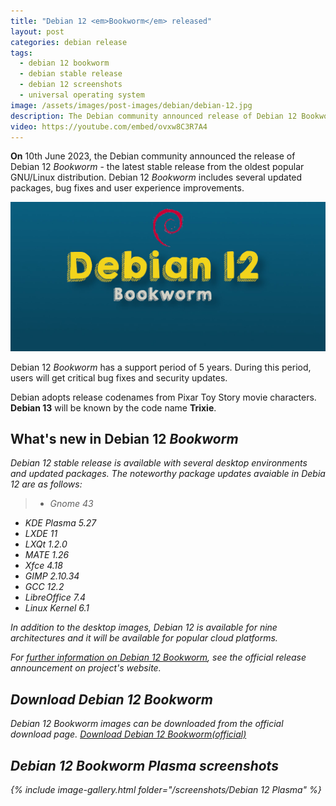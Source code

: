 ```yaml
---
title: "Debian 12 <em>Bookworm</em> released"
layout: post
categories: debian release
tags:
  - debian 12 bookworm
  - debian stable release
  - debian 12 screenshots
  - universal operating system
image: /assets/images/post-images/debian/debian-12.jpg
description: The Debian community announced release of Debian 12 Bookworm, the latest stable release of oldest popular GNU/Linux distribution. Learn what's new and downlod now.
video: https://youtube.com/embed/ovxw8C3R7A4
---
```


**On** 10th June 2023, the Debian community announced the release of Debian 12 *Bookworm* - the latest stable release from the oldest popular GNU/Linux distribution. Debian 12 *Bookworm* includes several updated packages, bug fixes and user experience improvements.

![Debian 12 Bookworm featured image](/assets/images/post-images/debian/debian-12.jpg)

Debian 12 *Bookworm* has a support period of 5 years. During this period, users will get critical bug fixes and security updates.

<div class="alert alert-info">Debian adopts release codenames from Pixar Toy Story movie characters. <strong>Debian 13</strong> will be known by the code name <strong>Trixie</strong>.</div>

## What's new in Debian 12 <em>Bookworm</a>

Debian 12 stable release is available with several desktop environments and updated packages. The noteworthy package updates avaiable in Debia 12 are as follows:
> - Gnome 43
- KDE Plasma 5.27
- LXDE 11
- LXQt 1.2.0
- MATE 1.26
- Xfce 4.18
- GIMP 2.10.34
- GCC 12.2
- LibreOffice 7.4
- Linux Kernel 6.1

In addition to the desktop images, Debian 12 is available for nine architectures and it will be available for popular cloud platforms.

For [further information on Debian 12 *Bookworm*](https://www.debian.org/News/2023/20230610), see the official release announcement on project's website.

## Download Debian 12 *Bookworm*
Debian 12 *Bookworm* images can be downloaded from the official download page.
<a href="https://www.debian.org/CD/http-ftp/" class="download">Download Debian 12 <em>Bookworm</em>(official)</a>


## Debian 12 Bookworm Plasma screenshots

{% include image-gallery.html folder="/screenshots/Debian 12 Plasma" %}

